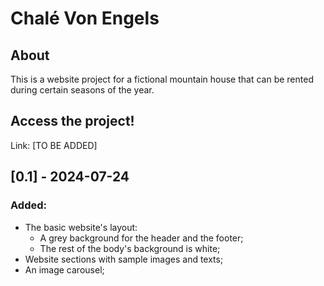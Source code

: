 # Chalé Von Engels

## About 
This is a website project for a fictional mountain house that can be rented during certain seasons of the year.

## Access the project!
Link: [TO BE ADDED]

## [0.1] - 2024-07-24
### Added:
- The basic website's layout:
  - A grey background for the header and the footer;
  - The rest of the body's background is white;
- Website sections with sample images and texts;
- An image carousel;